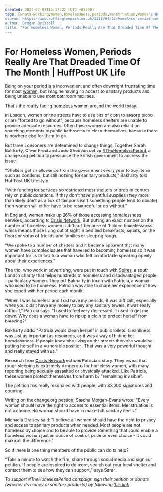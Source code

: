 ```yaml
---
created: 2025-07-07T15:17:22 (UTC +01:00)
tags: [whats-working,Women,Homelessness,periods,menstruation,Women's Health,lifestyle]
source: https://www.huffingtonpost.co.uk/2015/04/10/homeless-period-women_n_6991340.html
author: Brogan Driscoll
title: "For Homeless Women, Periods Really Are That Dreaded Time Of The Month | HuffPost UK Life"
---
```


# For Homeless Women, Periods Really Are That Dreaded Time Of The Month | HuffPost UK Life

Being on your period is a inconvenient and often downright frustrating time for most [women](http://huffingtonpost.co.uk/news/women/), but imagine having no access to sanitary products and being unable to use most bathroom facilities.

That's the reality facing [homeless](http://huffingtonpost.co.uk/news/homelessness/) women around the world today.

In London, women on the streets have to use bits of cloth to absorb blood or are "forced to go without", because homeless shelters are unable to provide adequate resources. Often these women are also reliant on snatching moments in public bathrooms to clean themselves, because there is nowhere else for them to go.

But three Londoners are determined to change things. Together Sarah Bakharty, Oliver Frost and Josie Shedden set up [#TheHomelessPeriod](http://www.thehomelessperiod.com/), a change.org petition to pressurise the British government to address the issue.

"Shelters get an allowance from the government every year to buy items such as condoms, but still nothing for sanitary products," Bakharty told HuffPost UK Lifestyle.

"With funding for services so restricted most shelters or drop-in centres rely on public donations. If they don't have plentiful supplies (they more than likely don't as a box of tampons isn't something people tend to donate) then women will either have to be resourceful or go without."

In England, women make up 26% of those accessing homelessness services, according to [Crisis Network](http://www.crisis.org.uk/pages/homeless-def-numbers.html). But putting an exact number on the number of homeless women is difficult because of 'hidden homelessness', which means those living out of sight in bed and breakfasts, squats, on the floors or sofas of friends and families or sleeping rough.

"We spoke to a number of shelters and it became apparent that many women have complex issues that have led to becoming homeless so it was important for us to talk to a woman who felt comfortable speaking openly about their experiences."

The trio, who work in advertising, were put in touch with [Spires](https://www.justgiving.com/spirescentre/donate), a south London charity that helps hundreds of homeless and disadvantaged people - particularly women. They put Bakharty in touch with Patricia, a woman who used to be homeless. Patricia was able to share her experience of how she coped with her period each month.

“When I was homeless and I did have my periods, it was difficult, especially when you didn’t have any money to buy any sanitary towels, it was really difficult,” Patricia says. "I used to feel very depressed, it used to get me down. Why does a woman have to rip up a cloth to protect herself from bleeding?"

Bakharty adds: "Patricia would clean herself in public toilets. Cleanliness was just as important as resources, as it was a way of hiding her homelessness. If people knew she living on the streets then she would be putting herself in a vulnerable position. That was a very powerful thought and really stayed with us."

Research from [Crisis Network](http://www.crisis.org.uk/pages/homeless-diff-groups.html) echoes Patricia's story. They reveal that rough sleeping is extremely dangerous for homeless women, with many reporting being sexually assaulted or physically attacked. Like Patricia, these women protect themselves from harm by "remaining invisible".

The petition has really resonated with people, with 33,000 signatures and counting.

Writing on the change.org petition, Sascha Morgan-Evans wrote: "Every woman should have the right to access to essential items. Menstruation is not a choice. No woman should have to makeshift sanitary items."

Michaela Draisey said: "I believe all women should have the right to privacy and access to sanitary products when needed. Most people are not homeless by choice and to be able to provide something that could enable a homeless woman just an ounce of control, pride or even choice - it could make all the difference."

So if there is one thing members of the public can do to help?

"Take a minute to watch the film, share through social media and sign our petition. If people are inspired to do more, search out your local shelter and contact them to see how they can support," says Sarah.

_To support #TheHomelessPeriod campaign sign their petition or donate (whether its money or sanitary products) by following [this link](http://www.thehomelessperiod.com/)_
